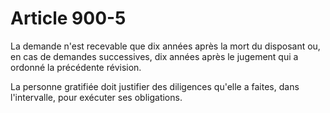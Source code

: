 # Article 900-5

La demande n'est recevable que dix années après la mort du disposant ou, en cas de demandes successives, dix années après le jugement qui a ordonné la précédente révision.

La personne gratifiée doit justifier des diligences qu'elle a faites, dans l'intervalle, pour exécuter ses obligations.
